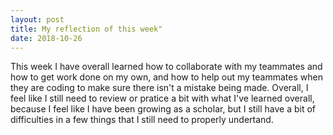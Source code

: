 ```yaml
---
layout: post 
title: My reflection of this week"
date: 2018-10-26
---
```

This week I have overall learned how to collaborate with my teammates and how to get work done on my own, and how to help out my teammates when they are coding to make sure there isn't a mistake being made. Overall, I feel like I still need to review or pratice a bit with what I've learned overall, because I feel like I have been growing as a scholar, but I still have a bit of difficulties in a few things that I still need to properly undertand. 
